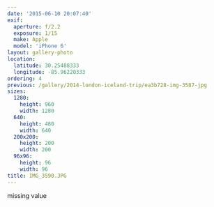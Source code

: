 ```yaml
---
date: '2015-06-10 20:07:40'
exif:
  aperture: f/2.2
  exposure: 1/15
  make: Apple
  model: 'iPhone 6'
layout: gallery-photo
location:
  latitude: 30.25488333
  longitude: -85.96220333
ordering: 4
previous: /gallery/2014-london-iceland-trip/ea3b728-img-3587-jpg
sizes:
  1280:
    height: 960
    width: 1280
  640:
    height: 480
    width: 640
  200x200:
    height: 200
    width: 200
  96x96:
    height: 96
    width: 96
title: IMG_3590.JPG
---
```


missing value

